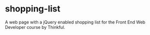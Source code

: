 # shopping-list
A web page with a jQuery enabled shopping list for the Front End Web Developer course by Thinkful.
